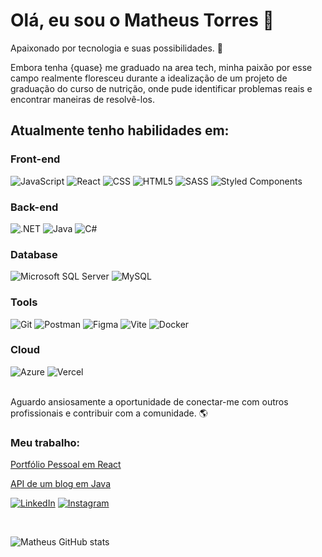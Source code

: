 # Olá, eu sou o Matheus Torres 🌅

Apaixonado por tecnologia e suas possibilidades. 👋

Embora tenha {quase} me graduado na area tech, minha paixão por esse campo realmente floresceu durante a idealização de um projeto de graduação do curso de nutrição, onde pude identificar problemas reais e encontrar maneiras de resolvê-los.

## Atualmente tenho habilidades em:

<div style="display: inline_block">
    <h3>Front-end</h3>
    <img alt="JavaScript" src="https://img.shields.io/badge/JavaScript-323330?style=for-the-badge&logo=javascript&logoColor=F7DF1E&color=ECDFCC">
    <img alt="React" src="https://img.shields.io/badge/react-%2320232a.svg?style=for-the-badge&logo=react&logoColor=%2361DAFB&color=ECDFCC">
    <img alt="CSS" src="https://img.shields.io/badge/CSS3-1572B6?style=for-the-badge&logo=css3&logoColor=white&color=ECDFCC">
    <img alt="HTML5" src="https://img.shields.io/badge/HTML5-E34F26?style=for-the-badge&logo=html5&logoColor=white&color=ECDFCC">
    <img alt="SASS" src="https://img.shields.io/badge/Sass-CC6699?style=for-the-badge&logo=sass&logoColor=white&color=ECDFCC">
    <img alt="Styled Components" src="https://img.shields.io/badge/styled--components-DB7093?style=for-the-badge&logo=styled-components&logoColor=white&color=ECDFCC">
</div>

<div style="display: inline_block">
    <h3>Back-end</h3>
    <img alt=".NET" src="https://img.shields.io/badge/.NET-5C2D91?style=for-the-badge&logo=.net&logoColor=white&color=ECDFCC">
    <img alt="Java" src="https://img.shields.io/badge/Java-ED8B00?style=for-the-badge&logo=java&logoColor=white&color=ECDFCC">
    <img alt="C#" src="https://img.shields.io/badge/C%23-239120?style=for-the-badge&logo=csharp&logoColor=white&color=ECDFCC">
</div>

<div style="display: inline_block">
    <h3>Database</h3>
    <img alt="Microsoft SQL Server" src="https://img.shields.io/badge/Microsoft%20SQL%20Server-CC2927?style=for-the-badge&logo=microsoft%20sql%20server&logoColor=white&color=ECDFCC">
    <img alt="MySQL" src="https://img.shields.io/badge/MySQL-4479A1?style=for-the-badge&logo=mysql&logoColor=white&color=ECDFCC">
</div>

<div style="display: inline_block">
    <h3>Tools</h3>
    <img alt="Git" src="https://img.shields.io/badge/git-%23F05033.svg?style=for-the-badge&logo=git&logoColor=white&color=ECDFCC">
    <img alt="Postman" src="https://img.shields.io/badge/Postman-FF6C37.svg?style=for-the-badge&logo=Postman&logoColor=white&color=ECDFCC">
    <img alt="Figma" src="https://img.shields.io/badge/figma-%23F24E1E.svg?style=for-the-badge&logo=figma&logoColor=white&color=ECDFCC">
    <img alt="Vite" src="https://img.shields.io/badge/vite-%23646CFF.svg?style=for-the-badge&logo=vite&logoColor=white&color=ECDFCC">
    <img alt="Docker" src="https://img.shields.io/badge/docker-%230db7ed.svg?style=for-the-badge&logo=docker&logoColor=white&color=ECDFCC">
</div>

<div style="display: inline_block">
    <h3>Cloud</h3>
    <img alt="Azure" src="https://img.shields.io/badge/Azure-blue?style=for-the-badge&logo=microsoft%20azure&logoColor=blue&labelColor=FFFFFF&color=ECDFCC">
    <img alt="Vercel" src="https://img.shields.io/badge/vercel-%23000000.svg?style=for-the-badge&logo=vercel&logoColor=white&color=ECDFCC">
</div></br>

Aguardo ansiosamente a oportunidade de conectar-me com outros profissionais e contribuir com a comunidade. 🌎

### Meu trabalho:
 <a href="https://github.com/Kagradiel/MatheusTorres">Portfólio Pessoal em React</a>
 
 <a href="https://github.com/Kagradiel/Blog">API de  um blog em Java</a>


[![LinkedIn](https://img.shields.io/badge/LinkedIn-0077B5?style=for-the-badge&logo=linkedin&logoColor=white&color=ECDFCC)](https://www.linkedin.com/in/omatheustorres)
[![Instagram](https://img.shields.io/badge/Instagram-E4405F?style=for-the-badge&logo=instagram&logoColor=white&color=ECDFCC)](https://www.instagram.com/omatheustorres/)

<br/>

![Matheus GitHub stats](https://github-readme-stats.vercel.app/api?username=kagradiel&show_icons=true&theme=solarized-light)


